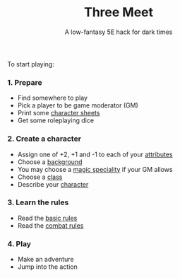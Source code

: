 <header>

# Three Meet

<p class="subheading">A low-fantasy 5E hack for dark times</p>

</header>

To start playing:

<section class="summaries">

<section class="summary">

### 1. Prepare

  + Find somewhere to play
  + Pick a player to be game moderator (GM)
  + Print some [character sheets](https://github.com/grislyeye/three-meet-char-sheet/releases/download/v0.1.0/three-meet-char-sheet-0.1.0.pdf)
  + Get some roleplaying dice

</section>

<section class="summary">

### 2. Create a character

  + Assign one of +2, +1 and -1 to each of your [attributes](pages/characters/attributes.md)
  + Choose a [background](pages/backgrounds/index.md)
  + You may choose a [magic speciality](pages/backgrounds/magic.md) if your GM allows
  + Choose a [class](pages/classes/index.md)
  + Describe your [character](pages/characters/describing.md)

</section>

<section class="summary">

### 3. Learn the rules

  + Read the [basic rules](pages/rules.md)
  + Read the [combat rules](pages/combat.md)

</section>

<section class="summary">

### 4. Play

  + Make an adventure
  + Jump into the action

</section>

</section>
